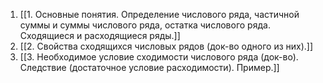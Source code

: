1. [[1. Основные понятия. Определение числового ряда, частичной суммы и суммы числового ряда, остатка числового ряда. Сходящиеся и расходящиеся ряды.]]
2. [[2. Свойства сходящихся числовых рядов (док-во одного из них).]]
3. [[3. Необходимое условие сходимости числового ряда (док-во).  Следствие (достаточное условие расходимости). Пример.]]